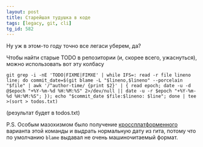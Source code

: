 ```yaml
---
layout: post
title: Старейшая тудушка в коде
tags: [legacy, git, cli]
tg_id: 582
---
```

Ну уж в этом-то году точно все легаси уберем, да?

Чтобы найти старые TODO в репозитории (и, скорее всего, ужаснуться), можно использовать вот эту колбасу
```
git grep -i -nE 'TODO|FIXME|FIMXE' | while IFS=: read -r file lineno line; do commit_date=$(git blame -L "$lineno,$lineno" --porcelain "$file" | awk '/^author-time/ {print $2}' | { read epoch; date -u -d @$epoch "+%Y-%m-%d %H:%M:%S" 2>/dev/null || date -u -r $epoch "+%Y-%m-%d %H:%M:%S"; }); echo "$commit_date $file:$lineno: $line"; done | tee >(sort > todos.txt)
```
(результат будет в todos.txt)

P.S. Особым мазохизмом было получение [кроссплатформенного](/2024/12/26/bash-crossplatform.html) варианта этой команды и выдрать нормальную дату из гита, потому что по умолчанию `blame` выдавал не очень машиночитаемый формат.
